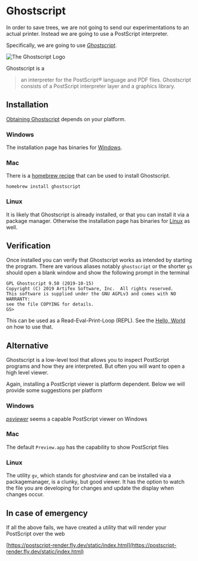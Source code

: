 # Ghostscript
In order to save trees, we are not going to send our experimentations to an actual printer. Instead we are going to use a PostScript interpreter.

Specifically, we are going to use [_Ghostscript_][ghostscript].

![The Ghostscript Logo](../image/ghostscript-plus-text.png)

Ghostscript is a

> an interpreter for the PostScript®  language and PDF files. Ghostscript consists of a PostScript interpreter layer and a graphics library.

## Installation
[Obtaining Ghostscript][ghostscript:download] depends on your platform.

### Windows
The installation page has binaries for [Windows][ghostscript:download].

### Mac
There is a [homebrew recipe][homebrew:ghostscript] that can be used to install Ghostscript.

```
homebrew install ghostscript
```

### Linux
It is likely that Ghostscript is already installed, or that you can install it via a package manager. Otherwise the installation page has binaries for [Linux][ghostscript:download] as well.

## Verification
Once installed you can verify that Ghostscript works as intended by starting the program. There are various aliases notably `ghostscript` or the shorter `gs` should open a blank window and show the following prompt in the terminal

```
GPL Ghostscript 9.50 (2019-10-15)
Copyright (C) 2019 Artifex Software, Inc.  All rights reserved.
This software is supplied under the GNU AGPLv3 and comes with NO WARRANTY:
see the file COPYING for details.
GS>
```

This can be used as a Read-Eval-Print-Loop (REPL). See the [Hello, World][book:tool:hello-world] on how to use that.

## Alternative
Ghostscript is a low-level tool that allows you to inspect PostScript programs and how they are interpreted. But often you will want to open a high level viewer.

Again, installing a PostScript viewer is platform dependent. Below we will provide some suggestions per platform

### Windows
[_psviewer_][psviewer] seems a capable PostScript viewer on Windows

### Mac
The default `Preview.app` has the capability to show PostScript files

### Linux
The utility `gv`, which stands for _ghostview_ and can be installed via a packagemanager, is a clunky, but good viewer. It has the option to watch the file you are developing for changes and update the display when changes occur.

## In case of emergency
If all the above fails, we have created a utility that will render your PostScript over the web

[https://postscript-render.fly.dev/static/index.html](https://postscript-render.fly.dev/static/index.html)

[book:tool:hello-world]: ../tool/hello-world
[ghostscript]: https://www.ghostscript.com/index.html
[ghostscript:download]: https://www.ghostscript.com/releases/gsdnld.html
[homebrew:ghostscript]: https://formulae.brew.sh/formula/ghostscript
[psviewer]: https://psviewer.org/


